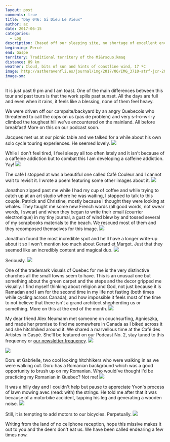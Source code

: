 ```yaml
---
layout: post
comments: true
title: "Day 046: Si Dieu Le Vieux"
author: ac
date: 2017-06-15
categories:
  - Log
description: Chased off our sleeping site, no shortage of excellent encounters, hilliest turf since Cape Spear et plus.
beginning: Percé
end: Gaspe
territory: Traditional territory of the Mi&rsquo;kmaq 
distance: 89 km
weather: Cloud, bits of sun and hints of coastline wind, 17 ºC
image: http://astheravenfli.es/journal/img/2017/06/IMG_3710-atrf-jcr-2000-web.jpg
image-sm:
---
```


It is just past 9 pm and I am toast. One of the main differences between this tour and past tours is that the work spills past sunset. All the days are full and even when it rains, it feels like a blessing, none of them feel heavy. 

We were driven off our campsite/backyard by an angry Quebecois who threatened to call the cops on us (pas de problem) and very s-l-o-w-l-y climbed the toughest hill we've encountered on the mainland. All before breakfast! More on this on our podcast soon.

Jacques met us at our picnic table and we talked for a while about his own solo cycle touring experiences. He seemed lovely. 
<img src="http://astheravenfli.es/journal/img/2017/06/IMG_9570-atrf-ac-2000-web.jpg">

While I don't feel tired, I feel sleepy all too often lately and it isn't because of a caffeine addiction but to combat this I am developing a caffeine addiction. Yay!
<img src="http://astheravenfli.es/journal/img/2017/06/IMG_9573-atrf-ac-2000-web.jpg">

The café I stopped at was a beautiful one called Café Couleur and I cannot wait to revisit it. I wrote a poem featuring some other images about it.
<img src="http://astheravenfli.es/journal/img/2017/06/IMG_9577-atrf-ac-2000-web.jpg">

Jonathon zipped past me while I had my cup of coffee and while trying to catch up at an art studio where he was waiting, I stopped to talk to this couple, Patrick and Christine, mostly because I thought they were looking at whales. They taught me some new French words (all good words, not swear words, I swear) and when they began to write their email (courrier electronique) in my tiny journal, a gust of wind blew by and tossed several of my scrapbooks materials to the beach. We rescued most of them and they recomposed themselves for this image.
<img src="http://astheravenfli.es/journal/img/2017/06/IMG_9581-atrf-ac-2000-web.jpg">

Jonathon found the most incredible spot and he'll have a longer write-up about it so I won't mention too much about Gerard et Margot. Just that they seemed like an incredibly content and magical duo.
<img src="http://astheravenfli.es/journal/img/2017/06/IMG_9584-atrf-ac-2000-web.jpg">

Seriously.
<img src="http://astheravenfli.es/journal/img/2017/06/IMG_9593-atrf-ac-2000-web.jpg">

One of the trademark visuals of Quebec for me is the very distinctive churches all the small towns seem to have. This is an unusual one but something about the green carpet and the steps and the decor gripped me visually. I find myself thinking about religion and God, not just because it is Ramadan and I am for the second time in my life not fasting (both times while cycling across Canada), and how impossible it feels most of the time to not believe that there isn't a grand architect shepherding us or something. More on this at the end of the month.
<img src="http://astheravenfli.es/journal/img/2017/06/IMG_9601-atrf-ac-2000-web.jpg">

My dear friend Alex Neumann met someone on couchsurfing, Agnieszka, and made her promise to find me somewhere in Canada as I biked across it and she hitchhiked around it. We shared a marvellous time at the Café des Artistes in Gaspé. She'll be featured on our Podcast No. 2, stay tuned to this frequency or [our newsletter frequency](http://subscribe.chairsandtables.org).
<img src="http://astheravenfli.es/journal/img/2017/06/IMG_9604-atrf-ac-2000-web.jpg">

<img src="http://astheravenfli.es/journal/img/2017/06/IMG_9616-atrf-ac-2000-web.jpg">

Doru et Gabrielle, two cool looking hitchhikers who were walking in as we were walking out. Doru has a Romanian background which was a good opportunity to brush up on my Romanian. Who would've thought I'd be practicing my Romanian in Quebec? Not me! 
<img src="http://astheravenfli.es/journal/img/2017/06/IMG_9607-atrf-ac-2000-web.jpg">

It was a hilly day and I couldn't help but pause to appreciate Yvon's process of lawn mowing avec (read: with) the strings. He told me after that it was because of a motorbike accident, tapping his leg and generating a wooden noise. 
<img src="http://astheravenfli.es/journal/img/2017/06/IMG_9619-atrf-ac-2000-web.jpg">

Still, it is tempting to add motors to our bicycles. Perpetually.
<img src="http://astheravenfli.es/journal/img/2017/06/IMG_9621-atrf-ac-2000-web.jpg">

Writing from the land of no cellphone reception, hope this missive makes it out to you and the deers don't eat us. We have been called endearing a few times now. 

